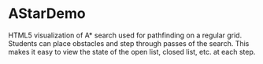 # AStarDemo
HTML5 visualization of A* search used for pathfinding on a regular grid. Students can place obstacles and step through passes of the search. This makes it easy to view the state of the open list, closed list, etc. at each step.
